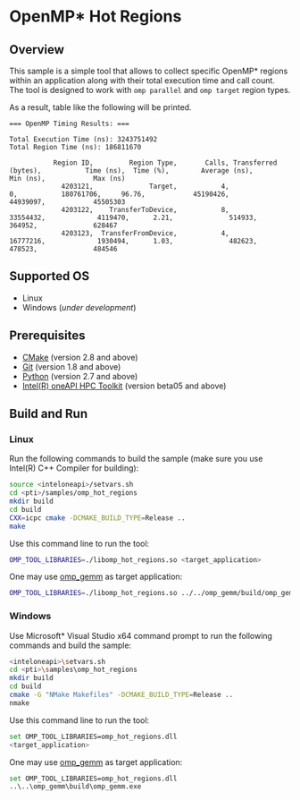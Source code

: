 # OpenMP* Hot Regions
## Overview
This sample is a simple tool that allows to collect specific OpenMP* regions within an application along with their total execution time and call count. The tool is designed to work with `omp parallel` and `omp target` region types.

As a result, table like the following will be printed.
```
=== OpenMP Timing Results: ===

Total Execution Time (ns): 3243751492
Total Region Time (ns): 186811670

           Region ID,         Region Type,       Calls, Transferred (bytes),           Time (ns),  Time (%),        Average (ns),            Min (ns),            Max (ns)
             4203121,              Target,           4,                   0,           180761706,     96.76,            45190426,            44939097,            45505303
             4203122,    TransferToDevice,           8,            33554432,             4119470,      2.21,              514933,              364952,              628467
             4203123,  TransferFromDevice,           4,            16777216,             1930494,      1.03,              482623,              478523,              484546
```
## Supported OS
- Linux
- Windows (*under development*)

## Prerequisites
- [CMake](https://cmake.org/) (version 2.8 and above)
- [Git](https://git-scm.com/) (version 1.8 and above)
- [Python](https://www.python.org/) (version 2.7 and above)
- [Intel(R) oneAPI HPC Toolkit](https://software.intel.com/en-us/oneapi/hpc-kit) (version beta05 and above)

## Build and Run
### Linux
Run the following commands to build the sample (make sure you use Intel(R) C++ Compiler for building):
```sh
source <inteloneapi>/setvars.sh
cd <pti>/samples/omp_hot_regions
mkdir build
cd build
CXX=icpc cmake -DCMAKE_BUILD_TYPE=Release ..
make
```
Use this command line to run the tool:
```sh
OMP_TOOL_LIBRARIES=./libomp_hot_regions.so <target_application>
```
One may use [omp_gemm](../omp_gemm) as target application:
```sh
OMP_TOOL_LIBRARIES=./libomp_hot_regions.so ../../omp_gemm/build/omp_gemm
```
### Windows
Use Microsoft* Visual Studio x64 command prompt to run the following commands and build the sample:
```sh
<inteloneapi>\setvars.sh
cd <pti>\samples\omp_hot_regions
mkdir build
cd build
cmake -G "NMake Makefiles" -DCMAKE_BUILD_TYPE=Release ..
nmake
```
Use this command line to run the tool:
```sh
set OMP_TOOL_LIBRARIES=omp_hot_regions.dll
<target_application>
```
One may use [omp_gemm](../omp_gemm) as target application:
```sh
set OMP_TOOL_LIBRARIES=omp_hot_regions.dll
..\..\omp_gemm\build\omp_gemm.exe
```